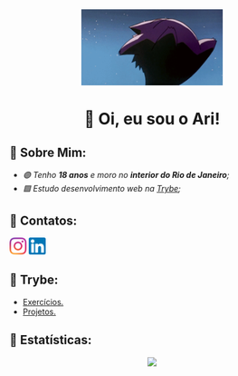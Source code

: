<div align="center">
<img src="Imagens/gengar.gif" width="250px">
<h1>🍇 Oi, eu sou o Ari!</h1>
</div>

<h2>🧃 Sobre Mim:</h2>

<ul>
    <em>
<li> 🟣 Tenho <strong>18 anos</strong> e moro no <strong>interior do Rio de Janeiro</strong>; </li>

<li> 🟪 Estudo desenvolvimento web na <a href="https://www.betrybe.com/" target="_Blank">Trybe</a>; </li>
    </em>
</ul>

<h2>🧃 Contatos:</h2>

<p align="left">
    <a href="https://www.instagram.com/arineto3/" target="_Blank"> <img src="Imagens/LogoInstagram.png" width="30px"></a>
    <a href="https://www.linkedin.com/in/arisalesneto/" target="_Blank"> <img src="Imagens/LogoLinkedin.png" width="30px"></a>
</p>
 
<h2>🧃 Trybe:</h2>
        <ul>
    <li><a href="https://github.com/AriSales/Exercicios.Trybe">Exercícios.</a></li>
    <li><a href="https://github.com/AriSales/Projetos_Trybe">Projetos.</a></li>
        </ul>

<h2>🧃 Estatísticas:</h2>

<div align="center">
  <a href="https://github.com/AriSales">
  <img height="185em" src="https://github-readme-stats.vercel.app/api?username=AriSales&show_icons=true&theme=shades-of-purple&include_all_commits=true&count_private=true"/>
</div>
